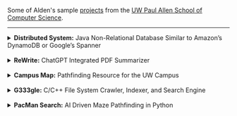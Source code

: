 Some of Alden's sample [projects](https://aldenhinden.github.io/UW-Coding-Projects/) from the [UW Paul Allen School of Computer Science](https://www.cs.washington.edu/). 

---

<details>
<summary><b>Distributed System:</b> Java Non-Relational Database Similar to Amazon’s DynamoDB or 
Google’s Spanner</summary><br>
<p>
The quarter-long goal of this project was to build a sharded, linearizable, scalable, fault-tolerant, 
highly available key-value store, with dynamic load balancing and atomic multi-key transactions.
</p>
<p>
The project was primarily written in Java, beginning with the creation of a personalized key-value store. Fault 
tolerance was attempted first with a primary/backup system, wherein two servers act together to 
guarantee no state is lost or altered from the client's perspective. The client talks to the primary, 
who executes after the backup has processed the request as well. The servers interact with a ViewServer 
who tells them who is primary and who is backup at any given time. Linearizability was guaranteed through "exactly
once" semantics, where clients would retry requests on timers and servers use cached results for already executed 
requests. 
</p>
<p>
To guarantee linearizability of commands in the event that the ViewServer goes down, a Paxos protocol 
was then implemented. The version implemented in class was adapted from <a href="https://paxos.systems/">this</a> 
paper. In general, clients send requests to all replicas, of which only the leader of the Paxos group processes, 
then broadcasting the request to all other replicas for consensus. Once consensus on the order of commands has 
been reached, the leader processes the request and replies to the client, with the replicas doing the same, all storing 
commands in their own log which is updated by the leader through heartbeat messages. Servers talk to each other through 
a series of messages that each contain their own functionality, and timers are used to solve network latency issues, 
including message delays, reorders, and drops. "Exactly once" semantics are still guaranteed. 
</p>
<img src="docs/ds/pmmc.png" alt="Paxos made moderately complex, algorithm flow chart">
<p>
Scalability is addressed by creating a transactional key-value store that can handle sets of client requests, while 
the keys are sharded across the servers using consistent virtual hashing. A ShardMaster manages a sequence of numbered 
configurations describing a set of replica groups and an assignment of shards. Each replica group runs the previously 
implemented Paxos protocol to guarantee linearizability of commands. To help guarantee high availability, the 
ShardMaster will dynamically load balance the store, determining if a new configuration is necessary and redistributing 
shards to new groups as they come and go or as keys become more popular. Lastly, transactions are processed using a 
two-phase commit strategy so that commands can be executed across shard groups. 
</p>
<p>
The code for this project was written for the class CSE 452: Distributed Systems at UW. Please reach out to me via 
email at aldenhinden@gmail.com or aghs@cs.washington.edu for code. I would be happy to discuss this project further 
as this is a very succinct description, and it was one of my personal favorites. 
</p>
</details><br>


<details>
<summary><b>ReWrite:</b> ChatGPT Integrated PDF Summarizer</summary><br>
<p>
Full stack development on a team integrating the ChatGPT API into an Angular CLI website, using prompt engineering 
and JavaScript web scraping to return summaries of uploaded PDFs. Experience configuring a virtual private server 
to fully deploy the website using <a href="https://www.vultr.com/">Vultr</a>'s high performance cloud servers. 
Continuous integration and testing experience.
</p>
<p>
The primary intended use case for this product was to provide users with the ability to summarize complex research 
papers easily. The user visits our website, navigates to the "translate" page, and clicks "upload", providing a PDF 
which they wish to have summarized (note: they must also provide their own API key from OpenAI in the class version). 
They have the option to choose a "quick" translation or a "deep" translation, which will make calls to the ChatGPT API 
either in parallel or sequentially, respectively. 
</p>
<img src="docs/rewrite/rewrite.png" alt="ReWrite translate page">
<p>
The website front end was developed using the Angular CLI framework. Uploaded PDFs are scraped using the pdf-parse 
package from Node.js, and the output string is thereafter sent to simplification. After a prompt describing to ChatGPT 
how to summarize is made, the text is broken up into chunks before being sent to ChatGPT through API calls (if "quick" 
mode is enabled, these calls are made in parallel). ChatGPT processes the text chunk-by-chunk before sending the 
result back to the front end. The front end and back end communicate through their respective servers. Continuous 
integration is set up through the Node.js by GitHub Actions using Mocha tests and the Chai testing framework. The 
website was deployed using <a href="https://www.vultr.com/">Vultr</a> to create both a development and production 
version of the website.
</p>
<p>
The code for this project was written for the class CSE 403: Software Engineering at UW. Please reach out to me via 
email at aldenhinden@gmail.com or aghs@cs.washington.edu for code as I would be happy to discuss this project further.  
</p>
</details><br>


<details>
<summary><b>Campus Map:</b> Pathfinding Resource for the UW Campus</summary><br>
<p>
Full implementation of Dijkstra’s algorithm to find the shortest path between buildings on UW campus using a 
personalized, generic graph data structure in Java. Front-end UI integration with HTML and ReactJS. Practice 
with simple HTTP servers in Java. 
</p>
<img src="docs/campus_map/campus_map.png" alt="Campus map project home page">
<p>
From the user's perspective, the front end displays a map of the UW campus alongside two drop down menus displaying 
lists of buildings. The user can select a starting point and an ending point, and the UI will display the shortest 
path between those two locations using a purple line. 
</p>
<p>
The buildings are read from a CSV file into the generic graph data structure. The <code>Graph&ltN, E&gt</code> is a 
wrapper around a <code>HashMap<Node<N>, HashSet<Edge<E, N>>></code> and supports the following 
functions: <code>addNode(N label), addEdge(E label, N source, N dest), getNodeList(), getEdgeSet(N parent), 
getParents(N node), getChildren(N node), hasNode(Object o), hasEdge(E label, N source, N dest)</code>. Once the 
buildings are read from CSV file, a graph is constructed mapping building names to their Double coordinates. That 
graph is then sent to the following function that computes the shortest path between two points using Dijkstra's 
algorithm:
</p>
<pre>
    <code>
    /**
     * Finds the shortest path between two given nodes on a given graph.
     * @param graph the graph to search through
     * @param startNode the starting node
     * @param destNode the destination node
     * @param &ltT&gt a generic type parameter that represents the graph node type
     * @return the shortest Path between startNode and destNode or null if no path exists
     */
    public static &ltT&gt Path&ltT&gt findShortestPath(Graph&ltT, Double&gt graph, T startNode, T destNode) {
        PriorityQueue&ltPath&ltT&gt&gt active = new PriorityQueue&lt&gt(new PathSorter&lt&gt());
        Set&ltT&gt finished = new HashSet&lt&gt();
        Path&ltT&gt zeroCostPath = new Path&lt&gt(startNode);
        active.add(zeroCostPath);
        while (!active.isEmpty()) {
            Path&ltT&gt minPath = active.remove();
            T minDest = minPath.getEnd();
            if (minDest.equals(destNode)) {
                return minPath;
            }
            if (finished.contains(minDest)) {
                continue;
            }
            for (Graph.Edge&ltDouble, T&gt edge : graph.getEdgeSet(minDest)) {
                if (!finished.contains(edge.dest.label)) {
                    Path&ltT&gt newPath = minPath.extend(edge.dest.label, edge.label);
                    active.add(newPath);
                }
            }
            finished.add(minDest);
        }
        return null;
    }
    </code>
</pre>
<p>
The Path object is generated by grabbing user input through a simple Spark server, which takes input from the user for 
"start" and "end" locations, utilizing the <code>findShortestPath()</code> function to return the shortest path to 
the UI to be drawn on the map:
</p>
<pre>
    <code>
        // SERVER: find a path between two buildings
        Spark.get("/findPath", (request, response) -> {
            String start = request.queryParams("start");
            String end = request.queryParams("end");
            Path&ltPoint&gt path = campusMap.findShortestPath(start, end);
            Gson gson = new Gson();
            return gson.toJson(path);
        });
    </code>
</pre>

<p>
The actual UI is constructed using ReactJS, Node.js, TypeScript, and HTML.
</p>

<p>
The code for this project was written for the class CSE 331: Software Design & Implementation at UW. Please reach out 
to me via email at aldenhinden@gmail.com or aghs@cs.washington.edu for code as I would be happy to discuss this 
project further.
</p>

</details><br>


<details>
<summary><b>G333gle:</b> C/C++ File System Crawler, Indexer, and Search Engine</summary><br>
Created LinkedList and HashMap data structures in C to integrate with C++ index file to serve as back-end of a simple word-matching “mini Google”. Practice with C/C++ HTTP server implementation.
</details><br>


<details>
<summary><b>PacMan Search:</b> AI Driven Maze Pathfinding in Python</summary><br>
Optimizing maze pathfinding in Python with BFS, DFS, UCS, A* search, Alpha-Beta Pruning, and practice with evaluation functions. Further exploration into reinforcement learning with value iteration, Epsilon Greedy, Q-learning, and particle filtering
</details>